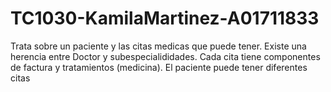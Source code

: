 # TC1030-KamilaMartinez-A01711833
Trata sobre un paciente y las citas medicas que puede tener. Existe una herencia entre Doctor y subespecialididades. Cada cita tiene componentes de factura y tratamientos (medicina). El paciente puede tener diferentes citas
